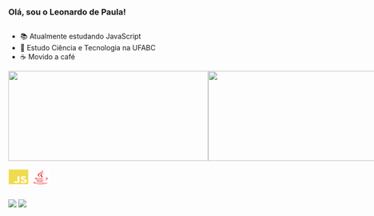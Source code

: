 ### Olá, sou o Leonardo de Paula!

##

- 📚 Atualmente estudando JavaScript
- 🔬 Estudo Ciência e Tecnologia na UFABC
- ☕ Movido a café
<div style="display: flex; justify-content: space-between;">
  <img src="https://github-readme-stats.vercel.app/api?username=leodipaula&show_icons=true&theme=dracula&include_all_commits=true&count_private=true&rank_icon=github" height="180" width="400">
  <img src="https://github-readme-stats.vercel.app/api/top-langs/?username=leodipaula&layout=compact&theme=dracula" height="180" width="400">
</div>

<div style="display: inline_block"><br>
  <img align="center" alt="leodipaula-Js" height="30" width="40" src="https://raw.githubusercontent.com/devicons/devicon/master/icons/javascript/javascript-plain.svg">
  <img align="center" alt="leodipaula-java" height="30" width="40" src="https://raw.githubusercontent.com/devicons/devicon/master/icons/java/java-plain.svg">
</div>
  
  ##
 
<div> 
  <a href="https://www.linkedin.com/in/leonardo-fernandes-pf" target="_blank"><img src="https://img.shields.io/badge/-LinkedIn-%230077B5?style=for-the-badge&logo=linkedin&logoColor=white" target="_blank"></a> 
  <a href = "mailto:leofernandes9@gmail.com"><img src="https://img.shields.io/badge/-Gmail-%23333?style=for-the-badge&logo=gmail&logoColor=white" target="_blank"></a>
</div>
